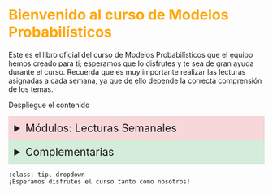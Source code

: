 # <span style="color:#ffa600; font-weight: bold;">Bienvenido al curso de Modelos Probabilísticos</span>

Este es el libro oficial del curso de Modelos Probabilísticos que el equipo hemos creado para ti; esperamos que lo disfrutes y te sea de gran ayuda durante el curso. Recuerda que es muy importante realizar las lecturas asignadas a cada semana, ya que de ello depende la correcta comprensión de los temas. 

Despliegue el contenido


<style>
.modules-dropdown summary {
    font-size: 1.5em; /* Tamaño de letra más grande para el título de Módulos */
    background-color: #f8d7da; /* Color de fondo para el título de Módulos */
    padding: 10px; /* Espaciado alrededor del título */
    border: 1px solid #f5c6cb; /* Borde alrededor del título */
    cursor: pointer; /* Cambia el cursor al pasar sobre el título */
}

.modules-dropdown h2 {
    font-size: 1.2em; /* Tamaño de letra para los elementos dentro del dropdown de Módulos */
    color: #721c24; /* Color del texto */
    margin: 10px 0; /* Margen alrededor de los elementos */
    padding: 5px; /* Espaciado alrededor de los elementos */
}

.modules-dropdown h2:hover {
    background-color: #f5c6cb; /* Cambia el fondo al pasar el mouse sobre los elementos de Módulos */
}

.complementary-dropdown summary {
    font-size: 1.5em; /* Tamaño de letra más grande para el título de Complementarias */
    background-color: #d4edda; /* Color de fondo para el título de Complementarias */
    padding: 10px; /* Espaciado alrededor del título */
    border: 1px solid #c3e6cb; /* Borde alrededor del título */
    cursor: pointer; /* Cambia el cursor al pasar sobre el título */
}

.complementary-dropdown h2 {
    font-size: 1.2em; /* Tamaño de letra para los elementos dentro del dropdown de Complementarias */
    color: #155724; /* Color del texto */
    margin: 10px 0; /* Margen alrededor de los elementos */
    padding: 5px; /* Espaciado alrededor de los elementos */
}

.complementary-dropdown h2:hover {
    background-color: #c3e6cb; /* Cambia el fondo al pasar el mouse sobre los elementos de Complementarias */
}
</style>

<details class="modules-dropdown">
    <summary>Módulos: Lecturas Semanales</summary>

    ## <i class="fas fa-concierge-bell" style="color:#A62465"></i> [Módulo 1: Introducción](Modulo1.md)

    ## <i class="fas fa-object-ungroup" style="color:#008380"></i> [Módulo 2: De un sistema real a un modelo](Modulo2.md)

    ## <i class="fas fa-pen-ruler" style="color:#E57231"></i> [Módulo 3: Medir el sistema a través del modelo](Modulo3.md)

    ## <i class="fas fa-lightbulb" style="color:#4F8F1E"></i> [Módulo 4: Toma de decisiones para mejorar el sistema](Modulo4.md)

</details>

<details class="complementary-dropdown">
    <summary>Complementarias</summary>

    ## <i class="fas fa-concierge-bell" style="color:#A62465"></i> [Complementaria 1: Introducción a Python](Complementaria1.ipynb)

    ## <i class="fas fa-object-ungroup" style="color:#008380"></i> [Complementaria 2: Álgebra Lineal en Python](Complementaria2.ipynb)
    
</details>




```{admonition} Haz click acá!
:class: tip, dropdown
¡Esperamos disfrutes el curso tanto como nosotros!
```